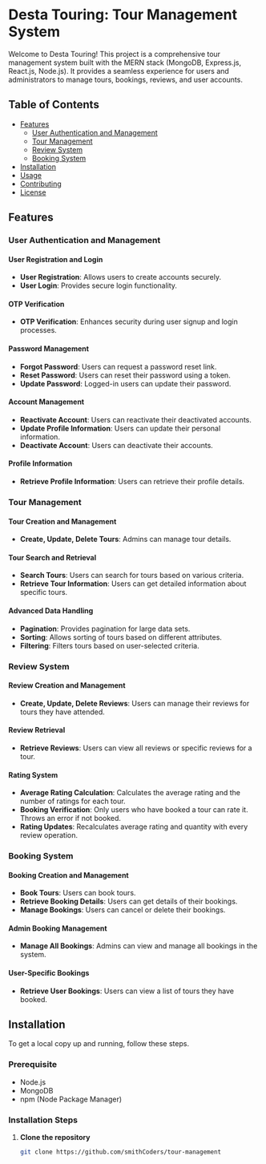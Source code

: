 # Desta Touring: Tour Management System

Welcome to Desta Touring! This project is a comprehensive tour management system built with the MERN stack (MongoDB, Express.js, React.js, Node.js). It provides a seamless experience for users and administrators to manage tours, bookings, reviews, and user accounts.

## Table of Contents

- [Features](#features)
  - [User Authentication and Management](#user-authentication-and-management)
  - [Tour Management](#tour-management)
  - [Review System](#review-system)
  - [Booking System](#booking-system)
- [Installation](#installation)
- [Usage](#usage)
- [Contributing](#contributing)
- [License](#license)

## Features

### User Authentication and Management

#### User Registration and Login

- **User Registration**: Allows users to create accounts securely.
- **User Login**: Provides secure login functionality.

#### OTP Verification

- **OTP Verification**: Enhances security during user signup and login processes.

#### Password Management

- **Forgot Password**: Users can request a password reset link.
- **Reset Password**: Users can reset their password using a token.
- **Update Password**: Logged-in users can update their password.

#### Account Management

- **Reactivate Account**: Users can reactivate their deactivated accounts.
- **Update Profile Information**: Users can update their personal information.
- **Deactivate Account**: Users can deactivate their accounts.

#### Profile Information

- **Retrieve Profile Information**: Users can retrieve their profile details.

### Tour Management

#### Tour Creation and Management

- **Create, Update, Delete Tours**: Admins can manage tour details.

#### Tour Search and Retrieval

- **Search Tours**: Users can search for tours based on various criteria.
- **Retrieve Tour Information**: Users can get detailed information about specific tours.

#### Advanced Data Handling

- **Pagination**: Provides pagination for large data sets.
- **Sorting**: Allows sorting of tours based on different attributes.
- **Filtering**: Filters tours based on user-selected criteria.

### Review System

#### Review Creation and Management

- **Create, Update, Delete Reviews**: Users can manage their reviews for tours they have attended.

#### Review Retrieval

- **Retrieve Reviews**: Users can view all reviews or specific reviews for a tour.

#### Rating System

- **Average Rating Calculation**: Calculates the average rating and the number of ratings for each tour.
- **Booking Verification**: Only users who have booked a tour can rate it. Throws an error if not booked.
- **Rating Updates**: Recalculates average rating and quantity with every review operation.

### Booking System

#### Booking Creation and Management

- **Book Tours**: Users can book tours.
- **Retrieve Booking Details**: Users can get details of their bookings.
- **Manage Bookings**: Users can cancel or delete their bookings.

#### Admin Booking Management

- **Manage All Bookings**: Admins can view and manage all bookings in the system.

#### User-Specific Bookings

- **Retrieve User Bookings**: Users can view a list of tours they have booked.

## Installation

To get a local copy up and running, follow these steps.

### Prerequisite

- Node.js
- MongoDB
- npm (Node Package Manager)

### Installation Steps

1. **Clone the repository**

   ```sh
   git clone https://github.com/smithCoders/tour-management
   ```

